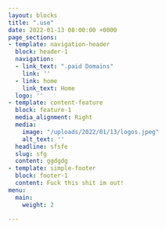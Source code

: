```yaml
---
layout: blocks
title: ".use"
date: 2022-01-13 08:00:00 +0000
page_sections:
- template: navigation-header
  block: header-1
  navigation:
  - link_text: ".paid Domains"
    link: ''
  - link: home
    link_text: Home
  logo: ''
- template: content-feature
  block: feature-1
  media_alignment: Right
  media:
    image: "/uploads/2022/01/13/logos.jpeg"
    alt_text: ''
  headline: sfsfe
  slug: sfg
  content: ggdgdg
- template: simple-footer
  block: footer-1
  content: Fuck this shit im out!
menu:
  main:
    weight: 2

---
```

